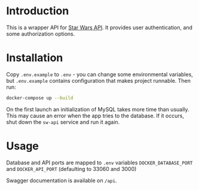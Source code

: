 # Introduction
This is a wrapper API for [Star Wars API](https://swapi.dev/). It provides user authentication, and some
authorization options. 

# Installation
Copy `.env.example` to `.env` - you can change some  environmental variables, but `.env.example` contains configuration
that makes project runnable. Then run:

```bash
docker-compose up --build
```

On the first launch an initialization of MySQL takes more time than usually. This may cause an error when the
app tries to the database. If it occurs, shut down the `sw-api` service and run it again.

# Usage
Database and API ports are mapped to `.env` variables `DOCKER_DATABASE_PORT` and `DOCKER_API_PORT` 
(defaulting to 33060 and 3000)

Swagger documentation is available on `/api`.
